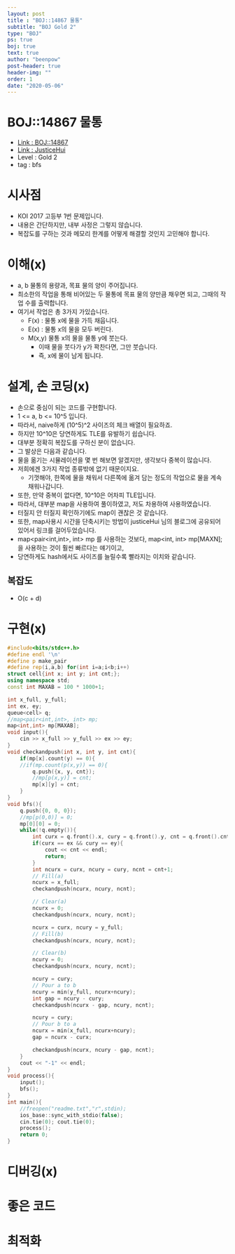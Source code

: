 ```yaml
---
layout: post
title : "BOJ::14867 물통"
subtitle: "BOJ Gold 2"
type: "BOJ"
ps: true
boj: true
text: true
author: "beenpow"
post-header: true
header-img: ""
order: 1
date: "2020-05-06"
---
```

# BOJ::14867 물통
- [Link : BOJ::14867](https://www.acmicpc.net/problem/14867)
- [Link : JusticeHui](https://justicehui.github.io/koi/2018/12/15/BOJ14867/)
- Level : Gold 2
- tag : bfs

# 시사점
- KOI 2017 고등부 1번 문제입니다.
- 내용은 간단하지만, 내부 사정은 그렇지 않습니다.
- 복잡도를 구하는 것과 메모리 한계를 어떻게 해결할 것인지 고민해야 합니다.

# 이해(x)
- a, b 물통의 용량과, 목표 물의 양이 주어집니다.
- 최소한의 작업을 통해 비어있는 두 물통에 목표 물의 양만큼 채우면 되고, 그때의 작업 수를 출력합니다.
- 여기서 작업은 총 3가지 가있습니다.
  - F(x) : 물통 x에 물을 가득 채웁니다.
  - E(x) : 물통 x의 물을 모두 버린다.
  - M(x,y) 물통 x의 물을 물통 y에 붓는다.
    - 이때 물을 붓다가 y가 꽉찬다면, 그만 붓습니다.
    - 즉, x에 물이 남게 됩니다.

# 설계, 손 코딩(x)
- 손으로 중심이 되는 코드를 구현합니다.
- 1 <= a, b <= 10^5 입니다.
- 따라서, naive하게 (10^5)^2 사이즈의 체크 배열이 필요하죠.
- 하지만 10^10은 당연하게도 TLE를 유발하기 쉽습니다.
- 대부분 정확히 복잡도를 구하신 분이 없습니다.
- 그 발상은 다음과 같습니다.
- 물을 옮기는 시뮬레이션을 몇 번 해보면 알겠지만, 생각보다 중복이 많습니다.
- 저희에겐 3가지 작업 종류밖에 없기 때문이지요.
  - 기껏해야, 한쪽에 물을 채워서 다른쪽에 옮겨 담는 정도의 작업으로 물을 계속 채워나갑니다.
- 또한, 만약 중복이 없다면, 10^10은 어차피 TLE입니다.
- 따라서, 대부분 map을 사용하여 풀이하였고, 저도 차용하여 사용하였습니다.
- 터질지 안 터질지 확인하기에도 map이 괜찮은 것 같습니다.
- 또한, map사용시 시간을 단축시키는 방법이 justiceHui 님의 블로그에 공유되어 있어서 링크를 걸어두었습니다.
- map<pair<int,int>, int> mp 를 사용하는 것보다, map<int, int> mp[MAXN]; 을 사용하는 것이 훨씬 빠르다는 얘기이고,
- 당연하게도 hash에서도 사이즈를 늘릴수록 빨라지는 이치와 같습니다.

## 복잡도
- O(c + d)

# 구현(x)

```cpp
#include<bits/stdc++.h>
#define endl '\n'
#define p make_pair
#define rep(i,a,b) for(int i=a;i<b;i++)
struct cell{int x; int y; int cnt;};
using namespace std;
const int MAXAB = 100 * 1000+1;

int x_full, y_full;
int ex, ey;
queue<cell> q;
//map<pair<int,int>, int> mp;
map<int,int> mp[MAXAB];
void input(){
	cin >> x_full >> y_full >> ex >> ey;
}
void checkandpush(int x, int y, int cnt){
	if(mp[x].count(y) == 0){
	//if(mp.count(p(x,y)) == 0){
		q.push({x, y, cnt});
		//mp[p(x,y)] = cnt;
		mp[x][y] = cnt;
	}
}
void bfs(){
	q.push({0, 0, 0});
	//mp[p(0,0)] = 0;
	mp[0][0] = 0;
	while(!q.empty()){
		int curx = q.front().x, cury = q.front().y, cnt = q.front().cnt; q.pop();
		if(curx == ex && cury == ey){
			cout << cnt << endl;
			return;
		}
		int ncurx = curx, ncury = cury, ncnt = cnt+1;
		// Fill(a)
		ncurx = x_full;
		checkandpush(ncurx, ncury, ncnt);

		// Clear(a)
		ncurx = 0;
		checkandpush(ncurx, ncury, ncnt);

		ncurx = curx, ncury = y_full;
		// Fill(b)
		checkandpush(ncurx, ncury, ncnt);

		// Clear(b)
		ncury = 0;
		checkandpush(ncurx, ncury, ncnt);

		ncury = cury;
		// Pour a to b
		ncury = min(y_full, ncurx+ncury);
		int gap = ncury - cury;
		checkandpush(ncurx - gap, ncury, ncnt);

		ncury = cury;
		// Pour b to a
		ncurx = min(x_full, ncurx+ncury);
		gap = ncurx - curx;

		checkandpush(ncurx, ncury - gap, ncnt);
	}
	cout << "-1" << endl;
}
void process(){
	input();
	bfs();
}
int main(){
	//freopen("readme.txt","r",stdin);
    ios_base::sync_with_stdio(false);
    cin.tie(0); cout.tie(0);
    process();
    return 0;
}
```

# 디버깅(x)

# 좋은 코드

# 최적화

